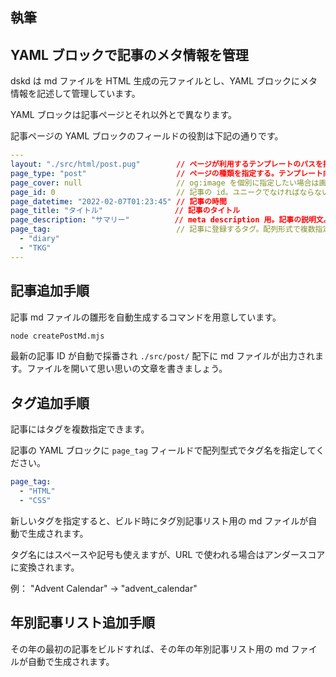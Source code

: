 ## 執筆

## YAML ブロックで記事のメタ情報を管理

dskd は md ファイルを HTML 生成の元ファイルとし、YAML ブロックにメタ情報を記述して管理しています。

YAML ブロックは記事ページとそれ以外とで異なります。

記事ページの YAML ブロックのフィールドの役割は下記の通りです。

```yaml
---
layout: "./src/html/post.pug"        // ページが利用するテンプレートのパスを指定する
page_type: "post"                    // ページの種類を指定する。テンプレート向け。
page_cover: null                     // og:image を個別に指定したい場合は画像の URL を指定する。
page_id: 0                           // 記事の id。ユニークでなければならない。
page_datetime: "2022-02-07T01:23:45" // 記事の時間
page_title: "タイトル"                // 記事のタイトル
page_description: "サマリー"          // meta description 用。記事の説明文。
page_tag:                            // 記事に登録するタグ。配列形式で複数指定可能。
  - "diary"
  - "TKG"
---
```

## 記事追加手順

記事 md ファイルの雛形を自動生成するコマンドを用意しています。

```bash
node createPostMd.mjs
```

最新の記事 ID が自動で採番され `./src/post/` 配下に md ファイルが出力されます。ファイルを開いて思い思いの文章を書きましょう。

## タグ追加手順

記事にはタグを複数指定できます。

記事の YAML ブロックに `page_tag` フィールドで配列型式でタグ名を指定してください。

```yaml
page_tag:
  - "HTML"
  - "CSS"
```

新しいタグを指定すると、ビルド時にタグ別記事リスト用の md ファイルが自動で生成されます。

タグ名にはスペースや記号も使えますが、URL で使われる場合はアンダースコアに変換されます。

例： "Advent Calendar" → "advent_calendar"

## 年別記事リスト追加手順

その年の最初の記事をビルドすれば、その年の年別記事リスト用の md ファイルが自動で生成されます。
